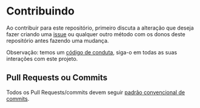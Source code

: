 # Contribuindo

Ao contribuir para este repositório, primeiro discuta a alteração que deseja fazer criando uma [issue](https://github.com/QuessApp/email-service/issues) ou qualquer outro método com os donos deste repositório antes fazendo uma mudança.

Observação: temos um [código de conduta](https://github.com/QuessApp/email-service/blob/master/.github/CODE_OF_CONDUCT_pt.md), siga-o em todas as suas interações com este projeto.

## Pull Requests ou Commits

Todos os Pull Requests/commits devem seguir [padrão convencional de commits](https://www.conventionalcommits.org/en/v1.0.0/).

